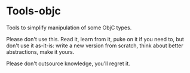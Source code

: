 # Tools-objc
Tools to simplify manipulation of some ObjC types.

Please don't use this.
Read it, learn from it, puke on it if you need to, but don't use it as-it-is: write a new version from scratch, think about better abstractions, make it yours.

Please don't outsource knowledge, you'll regret it.
